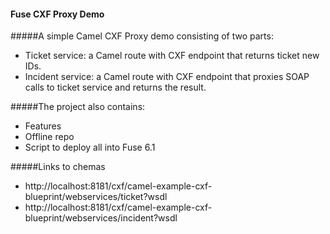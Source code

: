 #### Fuse CXF Proxy Demo

#####A simple Camel CXF Proxy demo consisting of two parts:  
  * Ticket service: a Camel route with CXF endpoint that returns ticket new IDs.  
  * Incident service: a Camel route with CXF endpoint that proxies SOAP calls to ticket service and returns the result.  

#####The project also contains:  
  * Features   
  * Offline repo  
  * Script to deploy all into Fuse 6.1      

#####Links to chemas
  * http://localhost:8181/cxf/camel-example-cxf-blueprint/webservices/ticket?wsdl         
  * http://localhost:8181/cxf/camel-example-cxf-blueprint/webservices/incident?wsdl
  
